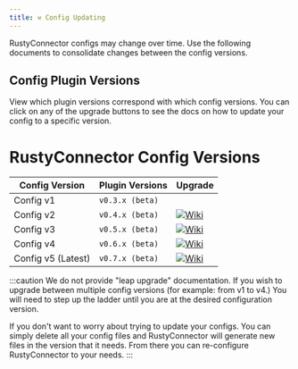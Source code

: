 ```yaml
---
title: ⚒️ Config Updating
---
```

RustyConnector configs may change over time.
Use the following documents to consolidate changes between the config versions.

## Config Plugin Versions
View which plugin versions correspond with which config versions.
You can click on any of the upgrade buttons to see the docs on how to update your config to a specific version.

# RustyConnector Config Versions
| Config Version | Plugin Versions | Upgrade |
| -----------    | -----------     | ------- |
| Config v1 | `v0.3.x (beta)` |  |
| Config v2 | `v0.4.x (beta)` | [![Wiki](https://badgen.net/badge/From/Config%20v1/blue?icon=codeclimate)](./Update-from-Config-v1-to-v2) |
| Config v3 | `v0.5.x (beta)` | [![Wiki](https://badgen.net/badge/From/Config%20v2/blue?icon=codeclimate)](./Update-from-Config-v2-to-v3) |
| Config v4 | `v0.6.x (beta)` | [![Wiki](https://badgen.net/badge/From/Config%20v3/blue?icon=codeclimate)](./Update-from-Config-v2-to-v3) |
| Config v5 (Latest) | `v0.7.x (beta)` | [![Wiki](https://badgen.net/badge/From/Config%20v4/blue?icon=codeclimate)](./Update-from-Config-v4-to-v5) |

:::caution
We do not provide "leap upgrade" documentation. If you wish to upgrade between multiple config versions (for example: from v1 to v4.) You will need to step up the ladder until you are at the desired configuration version.

If you don't want to worry about trying to update your configs. You can simply delete all your config files and RustyConnector will generate new files in the version that it needs. From there you can re-configure RustyConnector to your needs.
:::